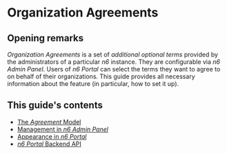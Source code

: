 # Organization Agreements

## Opening remarks

_Organization Agreements_ is a set of _additional optional terms_ provided by the administrators of a particular _n6_ instance. They are configurable via _n6 Admin Panel_. Users of _n6 Portal_ can select the terms they want to agree to on behalf of their organizations. This guide provides all necessary information about the feature (in particular, how to set it up).

## This guide's contents

- [The *Agreement* Model](model.md)
- [Management in *n6 Admin Panel*](manage.md)
- [Appearance in *n6 Portal*](portal.md)
- [*n6 Portal* Backend API](api.md)
